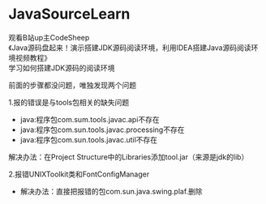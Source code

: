 # JavaSourceLearn
观看B站up主CodeSheep
<br> 《Java源码盘起来！演示搭建JDK源码阅读环境，利用IDEA搭建Java源码阅读环境视频教程》
<br> 学习如何搭建JDK源码的阅读环境

前面的步骤都没问题，唯独发现两个问题

1.报的错误是与tools包相关的缺失问题
- java:程序包com.sum.tools.javac.api不存在
- java:程序包com.sun.tools.javac.processing不存在
- java:程序包com.sun.tools.javac.util不存在

解决办法：在Project Structure中的Libraries添加tool.jar（来源是jdk的lib）

2.报错UNIXToolkit类和FontConfigManager
- 解决办法：直接把报错的包com.sun.java.swing.plaf.删除
